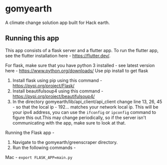 # gomyearth

A climate change solution app built for Hack earth. 

## Running this app 

This app consists of a flask server and a flutter app. To run the flutter app, see the flutter installation here - https://flutter.dev/. 

For flask, make sure that you have python 3 installed - see latest version here - https://www.python.org/downloads/
Use pip install to get flask

1. Install flask using pip using this command - https://pypi.org/project/Flask/
2. Install beautifulsoup4 using this command - https://pypi.org/project/beautifulsoup4/
3. In the directory gomyearth/lib/api_client/api_client change line 13, 26, 45 - so that the local ip - 192... matches your network local ip. This will be your ipv4 address, you can use the ```ifconfig``` or ```ipconfig``` command to figure this out.This may change periodically, so if the server isn't communicating with the app, make sure to look at that. 

Running the Flask app - 
1. Navigate to the gomyearth/greenscraper directory. 
2. Run the following commands - 

Mac - ```export FLASK_APP=main.py```

